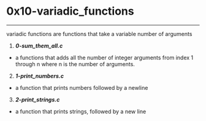 # 0x10-variadic_functions
---

variadic functions are functions that take a variable number of arguments

1. ***0-sum_them_all.c***
- a functions that adds all the number of integer arguments from index 1<br/>
 through n where n is the number of arguments.

2. ***1-print_numbers.c***
- a function that prints numbers followed by a newline

3. ***2-print_strings.c***
- a function that prints strings, followed by a new line
